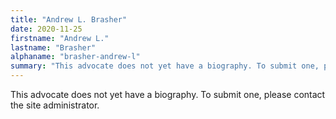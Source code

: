 ```yaml
---
title: "Andrew L. Brasher"
date: 2020-11-25
firstname: "Andrew L."
lastname: "Brasher"
alphaname: "brasher-andrew-l"
summary: "This advocate does not yet have a biography. To submit one, please contact the site administrator."
---
```

This advocate does not yet have a biography. To submit one, please contact the site administrator.

